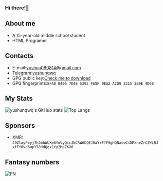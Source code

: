 <html>
 <body>
  
 </body>
</html>

### Hi there!👋
## About me
- A 15-year-old middle school student
- HTML Programer
## Contacts
- E-mail:yushun080814@gmail.com
- Telegram:[yushunqwq](https://t.me/yushunqwq)
- GPG public key:[Check me to download](https://keys.openpgp.org/vks/v1/by-fingerprint/8FA004967D4E5392F65F9EA2A2D923153B9E4D08)
- GPG fingerprints:`8FA0 0496 7D4E 5392 F65F 9EA2 A2D9 2315 3B9E 4D08`
## My Stats
![yushunqwq's GitHub stats](https://github-readme-stats-git-masterrstaa-rickstaa.vercel.app/api?username=yushunqwq&show_icons=true)
![Top Langs](https://github-readme-stats-git-masterrstaa-rickstaa.vercel.app/api/top-langs/?username=yushunqwq)
## Sponsors
* XMR: `49ZtayPcyj7h2mbWUXe8YoVyQicJNCRW6DQEJRaYrFfF9gHQNadwC4DPkheZrC2WLRJxfFY6vd6upY78HdQgx1Yy2MeZKX6`
## Fantasy numbers
![FN](https://count.getloli.com/get/@yushunqwq?theme=rule34)
